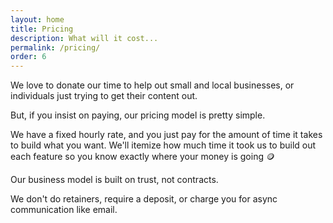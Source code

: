```yaml
---
layout: home
title: Pricing
description: What will it cost...
permalink: /pricing/
order: 6
---
```


We love to donate our time to help out small and local businesses, or individuals just trying to get their content out. 

But, if you insist on paying, our pricing model is pretty simple. 

We have a fixed hourly rate, and you just pay for the amount of time it takes to build what you want. We'll itemize how much time it took us to build out each feature so you know exactly where your money is going 🪙

Our business model is built on trust, not contracts. 

We don't do retainers, require a deposit, or charge you for async communication like email. 
